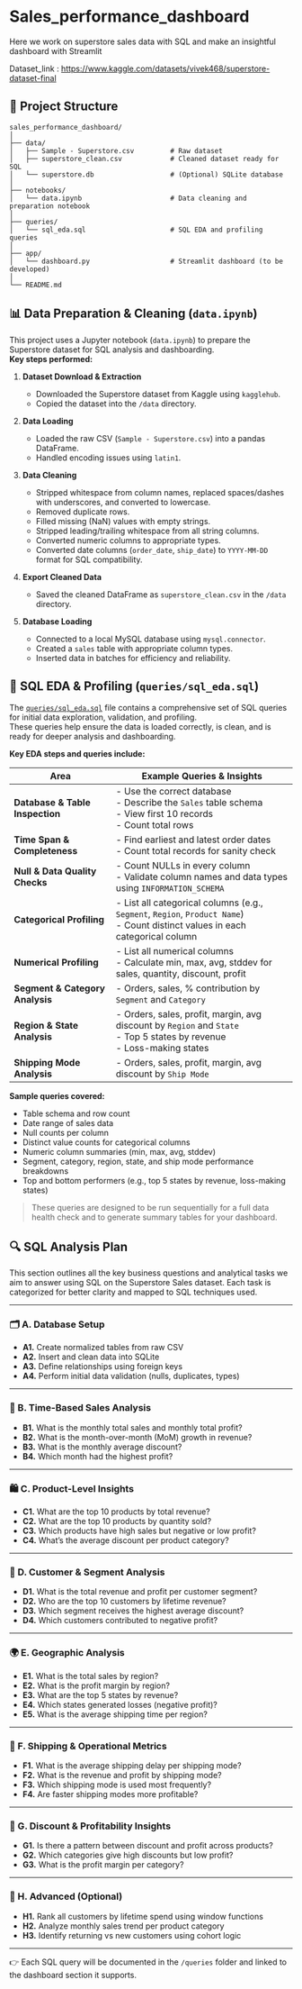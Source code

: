 # Sales_performance_dashboard

Here we work on superstore sales data with SQL and make an insightful dashboard with Streamlit

Dataset_link : https://www.kaggle.com/datasets/vivek468/superstore-dataset-final


## 📁 Project Structure

```
sales_performance_dashboard/
│
├── data/
│   ├── Sample - Superstore.csv         # Raw dataset
│   ├── superstore_clean.csv            # Cleaned dataset ready for SQL
│   └── superstore.db                   # (Optional) SQLite database
│
├── notebooks/
│   └── data.ipynb                      # Data cleaning and preparation notebook
│
├── queries/
│   └── sql_eda.sql                     # SQL EDA and profiling queries
│
├── app/
│   └── dashboard.py                    # Streamlit dashboard (to be developed)
│
└── README.md
```


## 📊 Data Preparation & Cleaning (`data.ipynb`)

This project uses a Jupyter notebook (`data.ipynb`) to prepare the Superstore dataset for SQL analysis and dashboarding.  
**Key steps performed:**

1. **Dataset Download & Extraction**
   - Downloaded the Superstore dataset from Kaggle using `kagglehub`.
   - Copied the dataset into the `/data` directory.

2. **Data Loading**
   - Loaded the raw CSV (`Sample - Superstore.csv`) into a pandas DataFrame.
   - Handled encoding issues using `latin1`.

3. **Data Cleaning**
   - Stripped whitespace from column names, replaced spaces/dashes with underscores, and converted to lowercase.
   - Removed duplicate rows.
   - Filled missing (NaN) values with empty strings.
   - Stripped leading/trailing whitespace from all string columns.
   - Converted numeric columns to appropriate types.
   - Converted date columns (`order_date`, `ship_date`) to `YYYY-MM-DD` format for SQL compatibility.

4. **Export Cleaned Data**
   - Saved the cleaned DataFrame as `superstore_clean.csv` in the `/data` directory.

5. **Database Loading**
   - Connected to a local MySQL database using `mysql.connector`.
   - Created a `sales` table with appropriate column types.
   - Inserted data in batches for efficiency and reliability.

## 🧮 SQL EDA & Profiling (`queries/sql_eda.sql`)

The [`queries/sql_eda.sql`](queries/sql_eda.sql) file contains a comprehensive set of SQL queries for initial data exploration, validation, and profiling.  
These queries help ensure the data is loaded correctly, is clean, and is ready for deeper analysis and dashboarding.

**Key EDA steps and queries include:**

| Area                        | Example Queries & Insights                                                                                   |
|-----------------------------|-------------------------------------------------------------------------------------------------------------|
| **Database & Table Inspection** | - Use the correct database<br>- Describe the `Sales` table schema<br>- View first 10 records<br>- Count total rows |
| **Time Span & Completeness**    | - Find earliest and latest order dates<br>- Count total records for sanity check                           |
| **Null & Data Quality Checks**  | - Count NULLs in every column<br>- Validate column names and data types using `INFORMATION_SCHEMA`         |
| **Categorical Profiling**       | - List all categorical columns (e.g., `Segment`, `Region`, `Product Name`)<br>- Count distinct values in each categorical column |
| **Numerical Profiling**         | - List all numerical columns<br>- Calculate min, max, avg, stddev for sales, quantity, discount, profit    |
| **Segment & Category Analysis** | - Orders, sales, % contribution by `Segment` and `Category`                                               |
| **Region & State Analysis**     | - Orders, sales, profit, margin, avg discount by `Region` and `State`<br>- Top 5 states by revenue<br>- Loss-making states |
| **Shipping Mode Analysis**      | - Orders, sales, profit, margin, avg discount by `Ship Mode`                                              |

**Sample queries covered:**
- Table schema and row count
- Date range of sales data
- Null counts per column
- Distinct value counts for categorical columns
- Numeric column summaries (min, max, avg, stddev)
- Segment, category, region, state, and ship mode performance breakdowns
- Top and bottom performers (e.g., top 5 states by revenue, loss-making states)

> These queries are designed to be run sequentially for a full data health check and to generate summary tables for your dashboard.


## 🔍 SQL Analysis Plan

This section outlines all the key business questions and analytical tasks we aim to answer using SQL on the Superstore Sales dataset. Each task is categorized for better clarity and mapped to SQL techniques used.

---

### 🗂️ A. Database Setup

- **A1.** Create normalized tables from raw CSV
- **A2.** Insert and clean data into SQLite
- **A3.** Define relationships using foreign keys
- **A4.** Perform initial data validation (nulls, duplicates, types)

---

### 📅 B. Time-Based Sales Analysis

- **B1.** What is the monthly total sales and monthly total profit?
- **B2.** What is the month-over-month (MoM) growth in revenue?
- **B3.** What is the monthly average discount?
- **B4.** Which month had the highest profit?

---

### 🛍️ C. Product-Level Insights

- **C1.** What are the top 10 products by total revenue?
- **C2.** What are the top 10 products by quantity sold?
- **C3.** Which products have high sales but negative or low profit?
- **C4.** What’s the average discount per product category?

---

### 👥 D. Customer & Segment Analysis

- **D1.** What is the total revenue and profit per customer segment?
- **D2.** Who are the top 10 customers by lifetime revenue?
- **D3.** Which segment receives the highest average discount?
- **D4.** Which customers contributed to negative profit?

---

### 🌍 E. Geographic Analysis

- **E1.** What is the total sales by region?
- **E2.** What is the profit margin by region?
- **E3.** What are the top 5 states by revenue?
- **E4.** Which states generated losses (negative profit)?
- **E5.** What is the average shipping time per region?

---

### 🚚 F. Shipping & Operational Metrics

- **F1.** What is the average shipping delay per shipping mode?
- **F2.** What is the revenue and profit by shipping mode?
- **F3.** Which shipping mode is used most frequently?
- **F4.** Are faster shipping modes more profitable?

---

### 🧮 G. Discount & Profitability Insights

- **G1.** Is there a pattern between discount and profit across products?
- **G2.** Which categories give high discounts but low profit?
- **G3.** What is the profit margin per category?

---

### 🧠 H. Advanced (Optional)

- **H1.** Rank all customers by lifetime spend using window functions
- **H2.** Analyze monthly sales trend per product category
- **H3.** Identify returning vs new customers using cohort logic

---

👉 Each SQL query will be documented in the `/queries` folder and linked to the dashboard section it supports.
